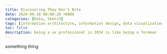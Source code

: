 ```yaml
---
title: Discovering They Don't Bite
date: 2024-09-20 08:00:20 +0000
categories: [Data, Sketch]
tags: [information architecture, information design, data visualization, data literacy]     # TAG names should always be lowercase
toc: false
description: being a ux professional in 2024 is like being a foreman
---
```

something thing